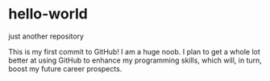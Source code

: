 # hello-world
just another repository

This is my first commit to GitHub! I am a huge noob. I plan to get a whole lot better at using GitHub to enhance my programming skills, which will, in turn, boost my future career prospects.
